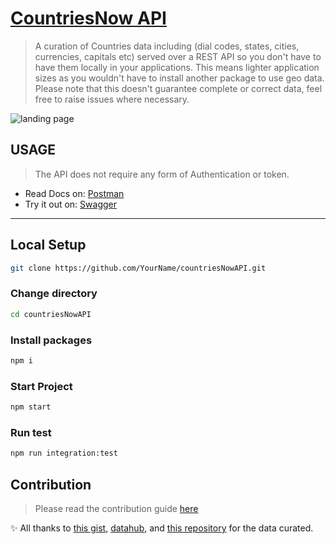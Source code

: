 # [CountriesNow API](https://countriesnow.space/)

> A curation of Countries data including (dial codes, states, cities, currencies, capitals etc) served over a REST API so you don't have to have them locally in your applications.
> This means lighter application sizes as you wouldn't have to install another package to use geo data.
> Please note that this doesn't guarantee complete or correct data, feel free to raise issues where necessary.
>

![landing page](https://raw.githubusercontent.com/MartinsOnuoha/countriesAndCitiesAPI/chore/update-readme/public/img/landing.png)

## USAGE

> The API does not require any form of Authentication or token.

- Read Docs on: [Postman](https://documenter.getpostman.com/view/1134062/T1LJjU52?version=latest)
- Try it out on: [Swagger](https://countriesnow.space/swagger-docs)

---------------------------------------------

## Local Setup

```sh
git clone https://github.com/YourName/countriesNowAPI.git
```

### Change directory

```sh
cd countriesNowAPI
```

### Install packages

```sh
npm i
```

### Start Project

```sh
npm start
```

### Run test

```sh
npm run integration:test
```

## Contribution

> Please read the contribution guide [here](https://github.com/MartinsOnuoha/countriesNowAPI/blob/master/docs/contribution.md)
>

✨ All thanks to [this gist](https://gist.github.com/keeguon/2310008), [datahub](https://pkgstore.datahub.io/core/), and [this repository](www.github.com/dr5hn/countries-states-cities-database) for the data curated.
